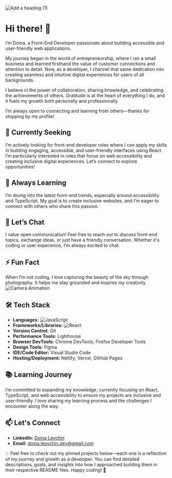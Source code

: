 ![Add a heading (1)](https://github.com/user-attachments/assets/ecc00395-63d1-4c6c-a1d1-f0320a79cec8)
# Hi there! 👋
I’m Doina, a Front-End Developer passionate about building accessible and user-friendly web applications.

My journey began in the world of entrepreneurship, where I ran a small business and learned firsthand the value of customer connections and attention to detail. Now, as a developer, I channel that same dedication into creating seamless and intuitive digital experiences for users of all backgrounds.

I believe in the power of collaboration, sharing knowledge, and celebrating the achievements of others. Gratitude is at the heart of everything I do, and it fuels my growth both personally and professionally.

I’m always open to connecting and learning from others—thanks for stopping by my profile!

## 🚀 Currently Seeking ##
I’m actively looking for front-end developer roles where I can apply my skills in building engaging, accessible, and user-friendly interfaces using React. I’m particularly interested in roles that focus on web accessibility and creating inclusive digital experiences. Let’s connect to explore opportunities!

## 🌱 Always Learning ##
I’m diving into the latest front-end trends, especially around accessibility and TypeScript. My goal is to create inclusive websites, and I’m eager to connect with others who share this passion.

## 💬 Let’s Chat ##
I value open communication! Feel free to reach out to discuss front-end topics, exchange ideas, or just have a friendly conversation. Whether it's coding or user experience, I'm always excited to chat.

## ⚡ Fun Fact
When I’m not coding, I love capturing the beauty of the sky through photography. It helps me stay grounded and inspires my creativity. 
![Camera Animation](https://media.giphy.com/media/JA8X1yjBnTaZW/giphy.gif) 


## 🛠️ Tech Stack

- **Languages:** ![JavaScript](https://img.shields.io/badge/JavaScript-ES6-yellow)
- **Frameworks/Libraries:** ![React](https://img.shields.io/badge/React-16.13.1-blue)
- **Version Control:** Git
- **Performance Tools:** Lighthouse
- **Browser DevTools:** Chrome DevTools, Firefox Developer Tools
- **Design Tools:** Figma
- **IDE/Code Editor:** Visual Studio Code
- **Hosting/Deployment:** Netlify, Vercel, GitHub Pages

## 📚 Learning Journey

I’m committed to expanding my knowledge, currently focusing on React, TypeScript, and web accessibility to ensure my projects are inclusive and user-friendly. I love sharing my learning process and the challenges I encounter along the way.

## 📫 Let's Connect

- **LinkedIn:** [Doina Levchin](https://www.linkedin.com/in/doinalevchin)
- **Email:** [doina.leovchin.dev@gmail.com](mailto:doina.leovchin.dev@gmail.com)

✨ Feel free to check out my pinned projects below—each one is a reflection of my journey and growth as a developer. You can find detailed descriptions, goals, and insights into how I approached building them in their respective README files. Happy coding! 🌈


